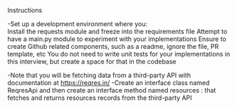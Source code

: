 Instructions

-Set up a development environment where you:		
    Install the requests module and freeze into the requirements file
	Attempt to have a main.py module to experiment with your implementations
	Ensure to create Github related components, such as a readme, ignore the file, PR template, etc
	You do not need to write unit tests for your implementations in this interview, but create a space for that in the codebase
	
	
-Note that you will be fetching data from a third-party API with documentation at https://reqres.in/
-Create an interface class named ReqresApi and then create an interface method named
	resources : that fetches and returns resources records from the third-party API